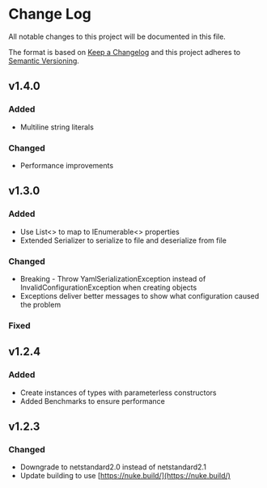 # Change Log
All notable changes to this project will be documented in this file.
 
The format is based on [Keep a Changelog](http://keepachangelog.com/)
and this project adheres to [Semantic Versioning](http://semver.org/).
 
## v1.4.0
### Added
- Multiline string literals

### Changed
- Performance improvements

## v1.3.0
### Added
- Use List<> to map to IEnumerable<> properties
- Extended Serializer to serialize to file and deserialize from file
  
### Changed
- Breaking - Throw YamlSerializationException instead of InvalidConfigurationException when creating objects
- Exceptions deliver better messages to show what configuration caused the problem
 
### Fixed
 
## v1.2.4
### Added
- Create instances of types with parameterless constructors
- Added Benchmarks to ensure performance
   
## v1.2.3
### Changed  
- Downgrade to netstandard2.0 instead of netstandard2.1
- Update building to use [https://nuke.build/](https://nuke.build/)
